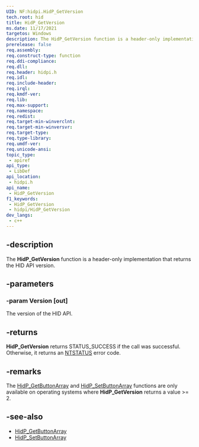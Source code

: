 ```yaml
---
UID: NF:hidpi.HidP_GetVersion
tech.root: hid
title: HidP_GetVersion
ms.date: 11/17/2021
targetos: Windows
description: The HidP_GetVersion function is a header-only implementation that returns the HID API version.
prerelease: false
req.assembly: 
req.construct-type: function
req.ddi-compliance: 
req.dll: 
req.header: hidpi.h
req.idl: 
req.include-header: 
req.irql: 
req.kmdf-ver: 
req.lib: 
req.max-support: 
req.namespace: 
req.redist: 
req.target-min-winverclnt: 
req.target-min-winversvr: 
req.target-type: 
req.type-library: 
req.umdf-ver: 
req.unicode-ansi: 
topic_type:
 - apiref
api_type:
 - LibDef
api_location:
 - hidpi.h
api_name:
 - HidP_GetVersion
f1_keywords:
 - HidP_GetVersion
 - hidpi/HidP_GetVersion
dev_langs:
 - c++
---
```


## -description

The **HidP_GetVersion** function is a header-only implementation that returns the HID API version.

## -parameters

### -param Version [out]

The version of the HID API.

## -returns

**HidP_GetVersion** returns STATUS_SUCCESS if the call was successful. Otherwise, it returns an [NTSTATUS](/windows-hardware/drivers/kernel/using-ntstatus-values) error code.

## -remarks

The [HidP_GetButtonArray](nf-hidpi-hidp_getbuttonarray.md) and [HidP_SetButtonArray](nf-hidpi-hidp_setbuttonarray.md) functions are only available on operating systems where **HidP_GetVersion** returns a value >= 2.

## -see-also

- [HidP_GetButtonArray](nf-hidpi-hidp_getbuttonarray.md)
- [HidP_SetButtonArray](nf-hidpi-hidp_setbuttonarray.md)
